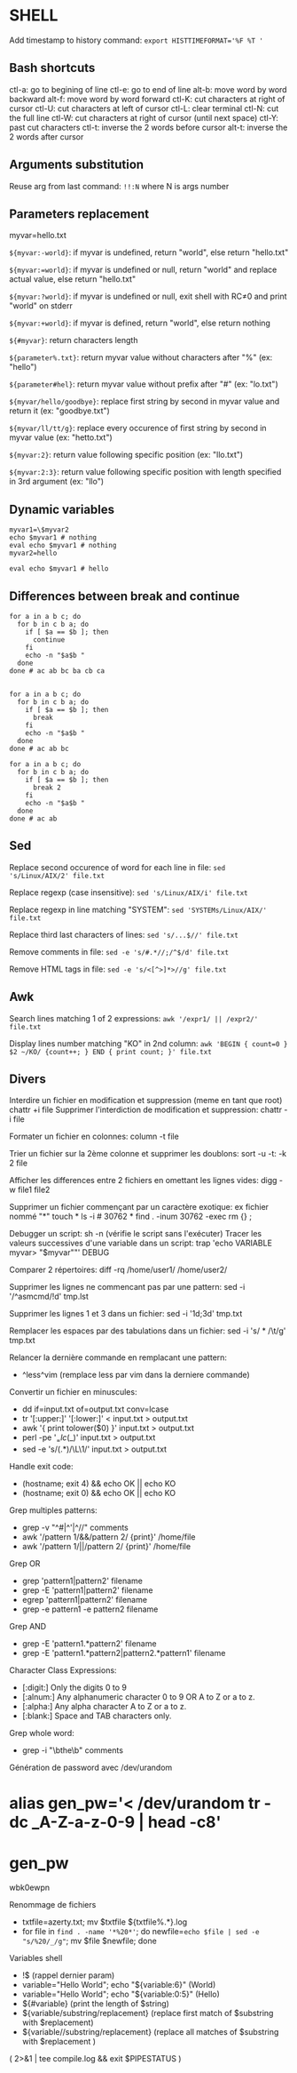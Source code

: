 SHELL
=====

Add timestamp to history command: `export HISTTIMEFORMAT='%F %T '`

Bash shortcuts
--------------

ctl-a: go to begining of line
ctl-e: go to end of line
alt-b: move word by word backward
alt-f: move word by word forward
ctl-K: cut characters at right of cursor
ctl-U: cut characters at left of cursor
ctl-L: clear terminal
ctl-N: cut the full line
ctl-W: cut characters at right of cursor (until next space)
ctl-Y: past cut characters
ctl-t: inverse the 2 words before cursor
alt-t: inverse the 2 words after cursor

Arguments substitution
----------------------

Reuse arg from last command: `!!:N` where N is args number

Parameters replacement
----------------------

myvar=hello.txt

`${myvar:-world}`: if myvar is undefined, return "world", else return "hello.txt"

`${myvar:=world}`: if myvar is undefined or null, return "world" and replace actual value, else return "hello.txt"

`${myvar:?world}`: if myvar is undefined or null, exit shell with RC≠0 and print "world" on stderr

`${myvar:+world}`: if myvar is defined, return "world", else return nothing

`${#myvar}`: return characters length

`${parameter%.txt}`: return myvar value without characters after "%" (ex: "hello")

`${parameter#hel}`: return myvar value without prefix after "#" (ex: "lo.txt")

`${myvar/hello/goodbye}`: replace first string by second in myvar value and return it (ex: "goodbye.txt")

`${myvar/ll/tt/g}`: replace every occurence of first string by second in myvar value (ex: "hetto.txt")

`${myvar:2}`: return value following specific position (ex: "llo.txt")

`${myvar:2:3}`: return value following specific position with length specified in 3rd argument (ex: "llo")

Dynamic variables
-----------------

```shell
myvar1=\$myvar2
echo $myvar1 # nothing
eval echo $myvar1 # nothing
myvar2=hello

eval echo $myvar1 # hello
```

Differences between break and continue
--------------------------------------

```shell
for a in a b c; do
  for b in c b a; do
    if [ $a == $b ]; then
      continue
    fi
    echo -n "$a$b "
  done
done # ac ab bc ba cb ca


for a in a b c; do
  for b in c b a; do
    if [ $a == $b ]; then
      break
    fi
    echo -n "$a$b "
  done
done # ac ab bc

for a in a b c; do
  for b in c b a; do
    if [ $a == $b ]; then
      break 2
    fi
    echo -n "$a$b "
  done
done # ac ab
```

Sed
---

Replace second occurence of word for each line in file: `sed 's/Linux/AIX/2' file.txt`

Replace regexp (case insensitive): `sed 's/Linux/AIX/i' file.txt`

Replace regexp in line matching "SYSTEM": `sed 'SYSTEMs/Linux/AIX/' file.txt`

Replace third last characters of lines: `sed 's/...$//' file.txt`

Remove comments in file: `sed -e 's/#.*//;/^$/d' file.txt`

Remove HTML tags in file: `sed -e 's/<[^>]*>//g' file.txt`

Awk
---

Search lines matching 1 of 2 expressions: `awk '/expr1/ || /expr2/' file.txt`

Display lines number matching "KO" in 2nd column: `awk 'BEGIN { count=0 } $2 ~/KO/ {count++; } END { print count; }' file.txt`

Divers
------

Interdire un fichier en modification et suppression (meme en tant que root) chattr +i file
Supprimer l'interdiction de modification et suppression: chattr -i file

Formater un fichier en colonnes: column -t file

Trier un fichier sur la 2ème colonne et supprimer les doublons: sort -u -t: -k 2 file

Afficher les differences entre 2 fichiers en omettant les lignes vides: digg -w file1 file2

Supprimer un fichier commençant par un caractère exotique: ex fichier nommé "*"
touch *
ls -i # 30762 *
find . -inum 30762 -exec rm {} \;

Debugger un script: sh -n (vérifie le script sans l'exécuter)
Tracer les valeurs successives d'une variable dans un script: trap 'echo VARIABLE myvar> \"$myvar\""' DEBUG

Comparer 2 répertoires: diff -rq /home/user1/ /home/user2/


Supprimer les lignes ne commencant pas par une pattern: sed -i '/^asmcmd/!d' tmp.lst

Supprimer les lignes 1 et 3 dans un fichier: sed -i '1d;3d' tmp.txt


Remplacer les espaces par des tabulations dans un fichier: sed -i 's/ * /\t/g' tmp.txt

Relancer la dernière commande en remplacant une pattern:
- ^less^vim (remplace less par vim dans la derniere commande)


Convertir un fichier en minuscules:
- dd if=input.txt of=output.txt conv=lcase
- tr '[:upper:]' '[:lower:]' < input.txt > output.txt
- awk '{ print tolower($0) }' input.txt > output.txt
- perl -pe '$_= lc($_)' input.txt > output.txt
- sed -e 's/\(.*\)/\L\1/' input.txt > output.txt



Handle exit code:
- (hostname; exit 4) && echo OK || echo KO
- (hostname; exit 0) && echo OK || echo KO

Grep multiples patterns:
- grep  -v "^#\|^'\|^\/\/" comments
- awk '/pattern 1/&&/pattern 2/ {print}' /home/file
- awk '/pattern 1/||/pattern 2/ {print}' /home/file

Grep OR
- grep 'pattern1\|pattern2' filename
- grep -E 'pattern1|pattern2' filename
- egrep 'pattern1|pattern2' filename
- grep -e pattern1 -e pattern2 filename

Grep AND
- grep -E 'pattern1.*pattern2' filename
- grep -E 'pattern1.*pattern2|pattern2.*pattern1' filename


Character Class Expressions:
- [:digit:]      Only the digits 0 to 9
- [:alnum:]      Any alphanumeric character 0 to 9 OR A to Z or a to z.
- [:alpha:]      Any alpha character A to Z or a to z.
- [:blank:]      Space and TAB characters only.

Grep whole word:
- grep -i "\bthe\b" comments

Génération de password avec /dev/urandom
# alias gen_pw='< /dev/urandom tr -dc _A-Z-a-z-0-9 | head -c8'
# gen_pw
wbk0ewpn

Renommage de fichiers
- txtfile=azerty.txt; mv $txtfile ${txtfile%.*}.log
- for file in `find . -name '*%20*'`; do newfile=`echo $file | sed -e "s/%20/_/g"`; mv $file $newfile; done

Variables shell
- !$ (rappel dernier param)
- variable="Hello World"; echo "${variable:6}" (World)
- variable="Hello World"; echo "${variable:0:5}" (Hello)
- ${#variable} (print the length of $string)
- ${variable/substring/replacement} (replace first match of $substring with $replacement)
- ${variable//substring/replacement} (replace all matches of $substring with $replacement )






( <command> 2>&1 | tee compile.log && exit $PIPESTATUS )

